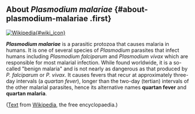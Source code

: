 About *Plasmodium malariae* {#about-plasmodium-malariae .first}
---------------------------

[![Wikipedia](/img/wikipedia_logo_v2_en.png){#wiki_icon}](http://en.wikipedia.org/wiki/Plasmodium_malariae)

***Plasmodium malariae*** is a parasitic protozoa that causes malaria in
humans. It is one of several species of *Plasmodium* parasites that
infect humans including *Plasmodium falciparum* and *Plasmodium vivax*
which are responsible for most malarial infection. While found
worldwide, it is a so-called \"benign malaria\" and is not nearly as
dangerous as that produced by *P. falciparum* or *P. vivax*. It causes
fevers that recur at approximately three-day intervals (a *quartan
fever*), longer than the two-day (tertian) intervals of the other
malarial parasites, hence its alternative names **quartan fever** and
**quartan malaria**.

([Text](http://en.wikipedia.org/wiki/Plasmodium_malariae) from
[Wikipedia](http://en.wikipedia.org/), the free encyclopaedia.)
